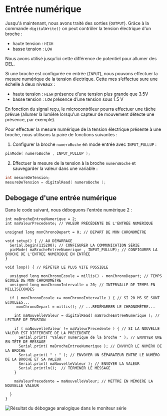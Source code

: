 # Entrée numérique

Jusqu'à maintenant, nous avons traité des sorties (`OUTPUT`). Grâce à la commande `digitalWrite()` on peut contrôler la tension électrique d'un broche : <!-- d'une broche  -->
* haute tension : `HIGH`
* basse tension : `LOW` 

Nous avons utilisé jusqu’ici cette différence de potentiel pour allumer des DEL. <!-- uniformiser au nous ou on partout dans le texte -->

Si une broche est configurée en entrée (`INPUT`), nous pouvons effectuer la mesure numérique de la tension électrique. Cette mes
s’effectue sure une échelle à deux niveaux : <!-- mesure s'effectue sur une  -->
* haute tension : `HIGH` présence d’une tension plus grande que 3.5V
* basse tension : `LOW` présence d’une tension sous 1.5 V

En fonction du signal reçu, le microcontrôleur pourra effectuer une tâche prévue (allumer la lumière lorsqu'un capteur de mouvement détecte une présence, par exemple). 

Pour effectuer la mesure numérique de la tension électrique présente à une broche, nous utilisons la paire de fonctions suivantes :
1) Configurer la broche `numeroBoche` en mode entrée avec `INPUT_PULLUP` :
```cpp
pinMode( numeroBoche , INPUT_PULLUP );
```
2) Effectuer la mesure de la tension à la broche `numeroBoche` et sauvegarder la valeur dans une variable :
```cpp
int mesureDeTension;
mesureDeTension = digitalRead( numeroBoche );
```
## Debogage d'une entrée numérique

Dans le code suivant, nous déboguons l'entrée numérique 2 : 
```arduino
int maBrocheEntreeNumerique = 2;
int maValeurPrecedente; // VALEUR PRÉCÉDENTE DE L'ENTRÉE NUMERIQUE

unsigned long monChronoDepart = 0; // DEPART DE MON CHRONOMÈTRE

void setup() { // AU DÉMARRAGE
  Serial.begin(115200); // CONFIGURER LA COMMUNICATION SÉRIE
  pinMode( maBrocheEntreeNumerique , INPUT_PULLUP); // CONFIGURER LA BROCHE DE L'ENTRÉE NUMERIQUE EN ENTRÉE
}

void loop() { // RÉPÉTER LE PLUS VITE POSSIBLE

  unsigned long monChronoEcoule = millis() - monChronoDepart; // TEMPS ÉCOULÉ DE MON CHRONOMÈTRE
  unsigned long monChronoIntervalle = 20; // INTERVALLE DE TEMPS EN MILLISECONDES

  if ( monChronoEcoule >= monChronoIntervalle ) { // SI 20 MS SE SONT ECOULEES...
     monChronoDepart = millis(); // ...REDÉMARRER LE CHRONOMÈTRE...
     
    int maNouvelleValeur = digitalRead( maBrocheEntreeNumerique ); // LECTURE DE TENSION
    
    if ( maNouvelleValeur != maValeurPrecedente ) { // SI LA NOUVELLE VALEUR EST DIFFERENTE DE LA PRÉCÉDENTE
      Serial.print( "Valeur numerique de la broche " ); // ENVOYER UNE EN-TÊTE DE MESSAGE
      Serial.print( maBrocheEntreeNumerique ); // ENVOYER LE NUMÉRO DE LA BROCHE
      Serial.print( " : " ); // ENVOYER UN SÉPARATEUR ENTRE LE NUMÉRO DE LA BROCHE ET SA VALEUR
      Serial.print( maNouvelleValeur ); // ENVOYER LA VALEUR
      Serial.println();  // TERMINER LE MESSAGE
    }
    
    maValeurPrecedente = maNouvelleValeur; // METTRE EN MÉMOIRE LA NOUVELLE VALEUR

  }
}
```

![Résultat du débogage analogique dans le moniteur série](./debogage_entree_numerique_moniteur_serie.png)

